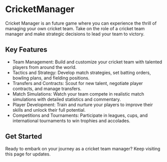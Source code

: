 # CricketManager

Cricket Manager is an future game where you can experience the thrill of managing your own cricket team. Take on the role of a cricket team manager and make strategic decisions to lead your team to victory.

## Key Features

- Team Management: Build and customize your cricket team with talented players from around the world.
- Tactics and Strategy: Develop match strategies, set batting orders, bowling plans, and fielding positions.
- Transfers and Contracts: Scout for new talent, negotiate player contracts, and manage transfers.
- Match Simulations: Watch your team compete in realistic match simulations with detailed statistics and commentary.
- Player Development: Train and nurture your players to improve their skills and unlock their full potential.
- Competitions and Tournaments: Participate in leagues, cups, and international tournaments to win trophies and accolades.

## Get Started

Ready to embark on your journey as a cricket team manager? Keep visiting this page for updates.




